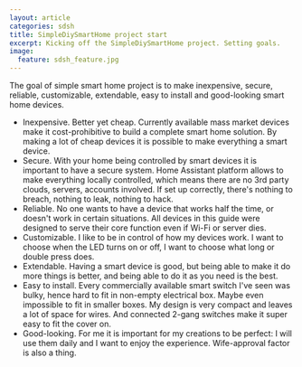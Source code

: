 ```yaml
---
layout: article
categories: sdsh
title: SimpleDiySmartHome project start
excerpt: Kicking off the SimpleDiySmartHome project. Setting goals.
image:
  feature: sdsh_feature.jpg
---
```


The goal of simple smart home project is to make inexpensive, secure, reliable, customizable, extendable, easy to install and good-looking smart home devices.
  - Inexpensive. Better yet cheap. Currently available mass market devices make it cost-prohibitive to build a complete smart home solution. By making a lot of cheap devices it is possible to make everything a smart device.
  - Secure. With your home being controlled by smart devices it is important to have a secure system. Home Assistant platform allows to make everything locally controlled, which means there are no 3rd party clouds, servers, accounts involved. If set up correctly, there's nothing to breach, nothing to leak, nothing to hack.
  - Reliable. No one wants to have a device that works half the time, or doesn't work in certain situations. All devices in this guide were designed to serve their core function even if Wi-Fi or server dies.
  - Customizable. I like to be in control of how my devices work. I want to choose when the LED turns on or off, I want to choose what long or double press does.
  - Extendable. Having a smart device is good, but being able to make it do more things is better, and being able to do it as you need is the best.
  - Easy to install. Every commercially available smart switch I've seen was bulky, hence hard to fit in non-empty electrical box. Maybe even impossible to fit in smaller boxes. My design is very compact and leaves a lot of space for wires. And connected 2-gang switches make it super easy to fit the cover on.
  - Good-looking. For me it is important for my creations to be perfect: I will use them daily and I want to enjoy the experience. Wife-approval factor is also a thing.

